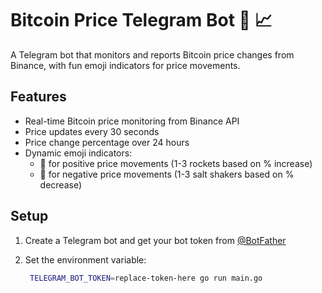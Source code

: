 # Bitcoin Price Telegram Bot 🤖 📈 

A Telegram bot that monitors and reports Bitcoin price changes from Binance, with fun emoji indicators for price movements.

## Features

- Real-time Bitcoin price monitoring from Binance API
- Price updates every 30 seconds
- Price change percentage over 24 hours
- Dynamic emoji indicators:
  - 🚀 for positive price movements (1-3 rockets based on % increase)
  - 🧂 for negative price movements (1-3 salt shakers based on % decrease)

## Setup

1. Create a Telegram bot and get your bot token from [@BotFather](https://t.me/botfather)

2. Set the environment variable:

   ```bash
    TELEGRAM_BOT_TOKEN=replace-token-here go run main.go
    ```
